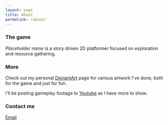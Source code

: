```yaml
---
layout: page
title: About
permalink: /about/
---
```


### The game

*Placeholder name* is a story driven 2D platformer focused on exploration and resource gathering. 

### More

Check out my personal [DeviantArt](http://mmmcgill1232.deviantart.com/) page for various artwork I've done, both for the game and just for fun.

I'll be posting gameplay footage to [Youtube](https://www.youtube.com/user/mmmcgill1232) as I have more to show.

### Contact me

[Email](mailto:mmmcgill1232@gmail.com)
